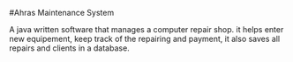 #Ahras Maintenance System


A java written software that manages a computer repair shop. it helps enter new equipement, keep track of the repairing and payment, it also saves all repairs and clients in a database.
